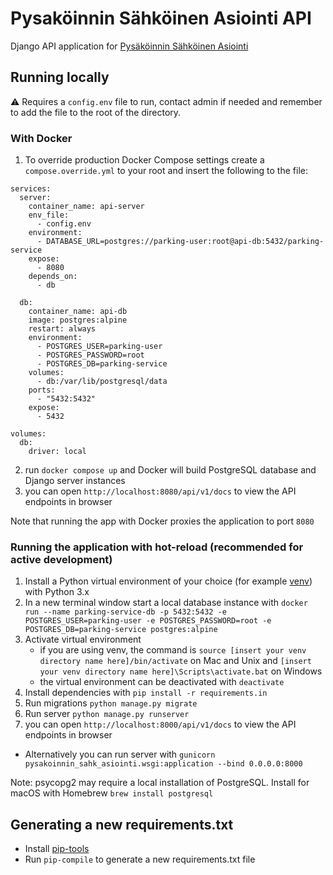 # Pysaköinnin Sähköinen Asiointi API

Django API application
for [Pysäköinnin Sähköinen Asiointi](https://helsinkisolutionoffice.atlassian.net/wiki/spaces/PSA/overview)

## Running locally

⚠️ ️Requires a `config.env` file to run, contact admin if needed and remember to add the file to the root of the directory.

### With Docker

1. To override production Docker Compose settings create a `compose.override.yml` to your root and insert the following to the file:

```
services:
  server:
    container_name: api-server
    env_file:
      - config.env
    environment:
      - DATABASE_URL=postgres://parking-user:root@api-db:5432/parking-service
    expose:
      - 8080
    depends_on:
      - db

  db:
    container_name: api-db
    image: postgres:alpine
    restart: always
    environment:
      - POSTGRES_USER=parking-user
      - POSTGRES_PASSWORD=root
      - POSTGRES_DB=parking-service
    volumes:
      - db:/var/lib/postgresql/data
    ports:
      - "5432:5432"
    expose:
      - 5432

volumes:
  db:
    driver: local
```

2. run `docker compose up` and Docker will build PostgreSQL database and Django server instances
3. you can open `http://localhost:8080/api/v1/docs` to view the API endpoints in browser

Note that running the app with Docker proxies the application to port `8080`

### Running the application with hot-reload (recommended for active development)

1. Install a Python virtual environment of your choice (for example [venv](https://docs.python.org/3/tutorial/venv.html))
  with Python 3.x
2. In a new terminal window start a local database instance with
  `docker run --name parking-service-db -p 5432:5432 -e POSTGRES_USER=parking-user -e POSTGRES_PASSWORD=root -e POSTGRES_DB=parking-service postgres:alpine`
3. Activate virtual environment
    - if you are using venv, the command is `source [insert your venv directory name here]/bin/activate` on Mac and Unix and `[insert your venv directory name here]\Scripts\activate.bat` on Windows
    - the virtual environment can be deactivated with `deactivate`
4. Install dependencies with `pip install -r requirements.in`
5. Run migrations `python manage.py migrate`
6. Run server `python manage.py runserver`
7. you can open `http://localhost:8000/api/v1/docs` to view the API endpoints in browser


- Alternatively you can run server with `gunicorn pysakoinnin_sahk_asiointi.wsgi:application --bind 0.0.0.0:8000`

Note: psycopg2 may require a local installation of PostgreSQL. Install for macOS with Homebrew `brew install postgresql`

## Generating a new requirements.txt

- Install [pip-tools](https://github.com/jazzband/pip-tools)
- Run `pip-compile` to generate a new requirements.txt file
